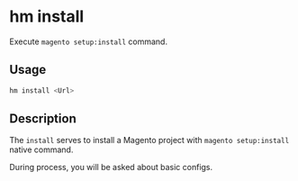 # hm install

Execute `magento setup:install` command.

## Usage

```bash
hm install <Url>
```

## Description

The `install` serves to install a Magento project with `magento setup:install` native command.

During process, you will be asked about basic configs.